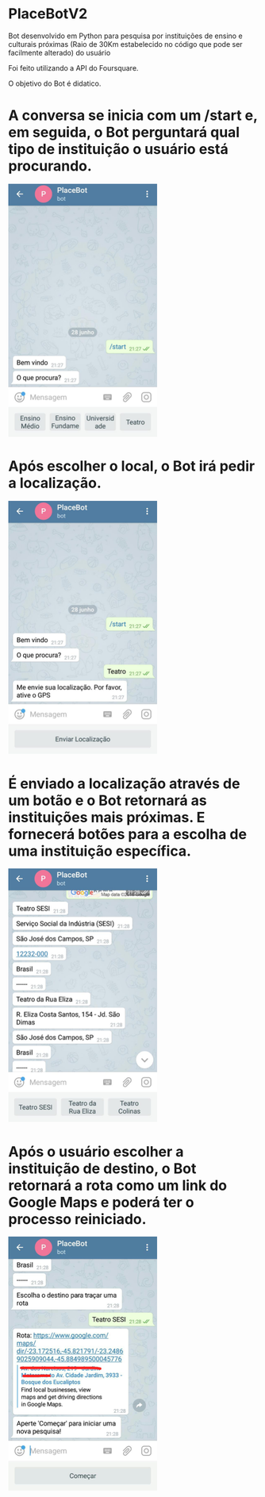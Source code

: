 # PlaceBotV2

Bot desenvolvido em Python para pesquisa por instituições de ensino e culturais próximas (Raio de 30Km estabelecido no código que pode ser facilmente alterado) do usuário

Foi feito utilizando a API do Foursquare.

O objetivo do Bot é didatico. 

# A conversa se inicia com um /start e, em seguida, o Bot perguntará qual tipo de instituição o usuário está procurando.

<script>
def btnStart():
    list_buttons = [
        [
            KeyboardButton(text = "Começar")
        ]
    ]
    reply_markup = ReplyKeyboardMarkup(keyboard = list_buttons, resize_keyboard = True, one_time_keyboard = True)

    return reply_markup
</script>
   
<img src="https://github.com/LuizPrianti/PlaceBotV2/blob/master/Imagens/img1.jpeg" width="300px">

# Após escolher o local, o Bot irá pedir a localização.
<img src="https://github.com/LuizPrianti/PlaceBotV2/blob/master/Imagens/img2.jpeg" width="300px">

# É enviado a localização através de um botão e o Bot retornará as instituições mais próximas. E fornecerá botões para a escolha de uma instituição específica.
<img src="https://github.com/LuizPrianti/PlaceBotV2/blob/master/Imagens/img3.jpeg" width="300px">

# Após o usuário escolher a instituição de destino, o Bot retornará a rota como um link do Google Maps e poderá ter o processo reiniciado.
<img src="https://github.com/LuizPrianti/PlaceBotV2/blob/master/Imagens/img4.jpeg" width="300px">
